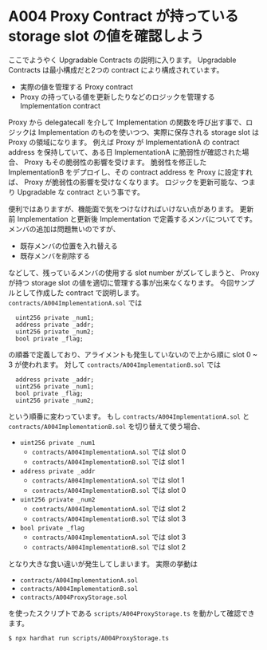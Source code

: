 # A004 Proxy Contract が持っている storage slot の値を確認しよう

ここでようやく Upgradable Contracts の説明に入ります。
Upgradable Contracts は最小構成だと2つの contract により構成されています。

- 実際の値を管理する Proxy contract
- Proxy の持っている値を更新したりなどのロジックを管理する Implementation contract

Proxy から delegatecall を介して Implementation の関数を呼び出す事で、ロジックは Implementation のものを使いつつ、実際に保存される storage slot は Proxy の領域になります。
例えば Proxy が ImplementationA の contract address を保持していて、ある日 ImplementationA に脆弱性が確認された場合、 Proxy もその脆弱性の影響を受けます。
脆弱性を修正した ImplementationB をデプロイし、その contract address を Proxy に設定すれば、 Proxy が脆弱性の影響を受けなくなります。
ロジックを更新可能な、つまり Upgradable な contract という事です。

便利ではありますが、機能面で気をつけなければいけない点があります。
更新前 Implementation と更新後 Implementation で定義するメンバについてです。
メンバの追加は問題無いのですが、

- 既存メンバの位置を入れ替える
- 既存メンバを削除する

などして、残っているメンバの使用する slot number がズレてしまうと、 Proxy が持つ storage slot の値を適切に管理する事が出来なくなります。
今回サンプルとして作成した contract で説明します。
`contracts/A004ImplementationA.sol` では

```
  uint256 private _num1;
  address private _addr;
  uint256 private _num2;
  bool private _flag;
```

の順番で定義しており、アライメントも発生していないので上から順に slot 0 ~ 3 が使われます。
対して `contracts/A004ImplementationB.sol` では

```
  address private _addr;
  uint256 private _num1;
  bool private _flag;
  uint256 private _num2;
```

という順番に変わっています。
もし `contracts/A004ImplementationA.sol` と `contracts/A004ImplementationB.sol` を切り替えて使う場合、

- `uint256 private _num1`
  - `contracts/A004ImplementationA.sol` では slot 0
  - `contracts/A004ImplementationB.sol` では slot 1
- `address private _addr`
  - `contracts/A004ImplementationA.sol` では slot 1
  - `contracts/A004ImplementationB.sol` では slot 0
- `uint256 private _num2`
  - `contracts/A004ImplementationA.sol` では slot 2
  - `contracts/A004ImplementationB.sol` では slot 3
- `bool private _flag`
  - `contracts/A004ImplementationA.sol` では slot 3
  - `contracts/A004ImplementationB.sol` では slot 2

となり大きな食い違いが発生してしまいます。
実際の挙動は

- `contracts/A004ImplementationA.sol`
- `contracts/A004ImplementationB.sol`
- `contracts/A004ProxyStorage.sol`

を使ったスクリプトである `scripts/A004ProxyStorage.ts` を動かして確認できます。

```
$ npx hardhat run scripts/A004ProxyStorage.ts
```
